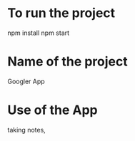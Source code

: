 # To run the project

npm install
npm start

# Name of the project

Googler App

# Use of the App

taking notes,
